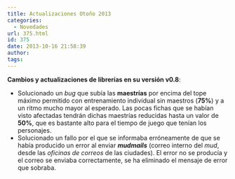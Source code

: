 ```yaml
---
title: Actualizaciones Otoño 2013
categories:
  - Novedades
url: 375.html
id: 375
date: 2013-10-16 21:58:39
author:
tags:
---
```


**Cambios y actualizaciones de librerías en su versión v0.8**:

*   Solucionado un _bug_ que subía las **maestrías** por encima del tope máximo permitido con entrenamiento individual sin maestros (**75%**) y a un ritmo mucho mayor al esperado. Las pocas fichas que se habían visto afectadas tendrán dichas maestrías reducidas hasta un valor de **50%**, que es bastante alto para el tiempo de juego que tenían los personajes.
*   Solucionado un fallo por el que se informaba erróneamente de que se había producido un error al enviar **_mudmails_** (correo interno del _mud_, desde las _oficinas de correos_ de las ciudades). El error no se producía y el correo se enviaba correctamente, se ha eliminado el mensaje de error que sobraba.